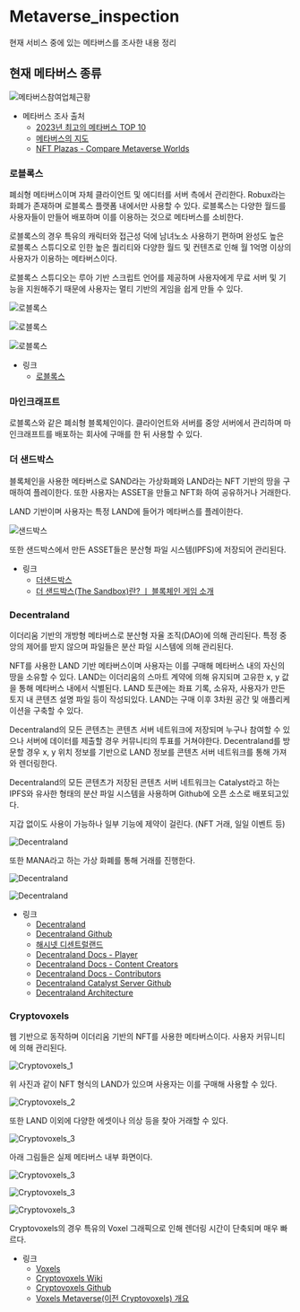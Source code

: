 # Metaverse_inspection

현재 서비스 중에 있는 메타버스를 조사한 내용 정리

## 현재 메타버스 종류

![메타버스참여업체근황](Image/20230724_Metaverse-Map-2022-1536x1491.png)

- 메타버스 조사 출처
  - [2023년 최고의 메타버스 TOP 10](https://medium.com/@seobina_/2023%EB%85%84-%EC%B5%9C%EA%B3%A0%EC%9D%98-%EB%A9%94%ED%83%80%EB%B2%84%EC%8A%A4-top-10-4f373461bc1f)
  - [메타버스의 지도](https://vincos.it/2022/04/16/la-mappa-del-metaverso/)
  - [NFT Plazas - Compare Metaverse Worlds](https://nftplazas.com/compare/)

### 로블록스

폐쇠형 메타버스이며 자체 클라이언트 및 에디터를 서버 측에서 관리한다. Robux라는 화폐가 존재하며 로블록스 플랫폼 내에서만 사용할 수 있다. 로블록스는 다양한 월드를 사용자들이 만들어 배포하며 이를 이용하는 것으로 메타버스를 소비한다.

로블록스의 경우 특유의 캐릭터와 접근성 덕에 남녀노소 사용하기 편하며 완성도 높은 로블록스 스튜디오로 인한 높은 퀄리티와 다양한 월드 및 컨텐츠로 인해 월 1억명 이상의 사용자가 이용하는 메타버스이다.

로블록스 스튜디오는 루아 기반 스크립트 언어를 제공하며 사용자에게 무료 서버 및 기능을 지원해주기 때문에 사용자는 멀티 기반의 게임을 쉽게 만들 수 있다.

![로블록스](Image/20230724_Metaverse-inspection_roblox_2.PNG)

![로블록스](Image/20230724_Metaverse-inspection_roblox_3.PNG)

![로블록스](Image/20230724_Metaverse-inspection_roblox_1.PNG)

- 링크
  - [로블록스](https://www.roblox.com/home)

### 마인크래프트

로블록스와 같은 폐쇠형 블록체인이다. 클라이언트와 서버를 중앙 서버에서 관리하며 마인크래프트를 배포하는 회사에 구매를 한 뒤 사용할 수 있다. 

### 더 샌드박스

블록체인을 사용한 메타버스로 SAND라는 가상화폐와 LAND라는 NFT 기반의 땅을 구매하여 플레이한다. 또한 사용자는 ASSET을 만들고 NFT화 하여 공유하거나 거래한다. 

LAND 기반이며 사용자는 특정 LAND에 들어가 메타버스를 플레이한다. 

![샌드박스](Image/20230721_Metaverse-inspection_sandbox_1.PNG)

또한 샌드박스에서 만든 ASSET들은 분산형 파일 시스템(IPFS)에 저장되어 관리된다.

- 링크
  - [더샌드박스](https://www.sandbox.game/kr/)
  - [더 샌드박스(The Sandbox)란? ㅣ 블록체인 게임 소개](https://www.btcc.com/ko-KR/academy/crypto-basics/what-is-the-sandbox)

### Decentraland

이더리움 기반의 개방형 메타버스로 분산형 자율 조직(DAO)에 의해 관리된다. 특정 중앙의 제어를 받지 않으며 파일들은 분산 파일 시스템에 의해 관리된다. 

NFT를 사용한 LAND 기반 메타버스이며 사용자는 이를 구매해 메타버스 내의 자신의 땅을 소유할 수 있다. LAND는 이더리움의 스마트 계약에 의해 유지되며 고유한 x, y 값을 통해 메타버스 내에서 식별된다. LAND 토큰에는 좌표 기록, 소유자, 사용자가 만든 토지 내 콘텐츠 설명 파일 등이 작성되있다. LAND는 구매 이후 3차원 공간 및 애플리케이션을 구축할 수 있다. 

Decentraland의 모든 콘텐츠는 콘텐츠 서버 네트워크에 저장되며 누구나 참여할 수 있으나 서버에 데이터를 제출할 경우 커뮤니티의 투표를 거쳐야한다. Decentraland를 방문할 경우 x, y 위치 정보를 기반으로 LAND 정보를 콘텐츠 서버 네트워크를 통해 가져와 렌더링한다. 

Decentraland의 모든 콘텐츠가 저장된 콘텐츠 서버 네트워크는 Catalyst라고 하는 IPFS와 유사한 형태의 분산 파일 시스템을 사용하며 Github에 오픈 소스로 배포되고있다. 

지갑 없이도 사용이 가능하나 일부 기능에 제약이 걸린다. (NFT 거래, 일일 이벤트 등)

![Decentraland](Image/20230724_Metaverse-inspection_Decentraland_2.PNG)

또한 MANA라고 하는 가상 화폐를 통해 거래를 진행한다.

![Decentraland](Image/20230724_Metaverse-inspection_Decentraland_3.PNG)

![Decentraland](Image/20230724_Metaverse-inspection_Decentraland_4.PNG)

- 링크
  - [Decentraland](https://decentraland.org/)
  - [Decentraland Github](https://github.com/decentraland)
  - [해시넷 디센트럴랜드](http://wiki.hash.kr/index.php/%EB%94%94%EC%84%BC%ED%8A%B8%EB%9F%B4%EB%9E%9C%EB%93%9C)
  - [Decentraland Docs - Player](https://docs.decentraland.org/player/)
  - [Decentraland Docs - Content Creators](https://docs.decentraland.org/creator/)
  - [Decentraland Docs - Contributors](https://docs.decentraland.org/contributor/)
  - [Decentraland Catalyst Server Github](https://github.com/decentraland/catalyst)
  - [Decentraland Architecture](https://docs.decentraland.org/contributor/introduction/architecture/)

### Cryptovoxels

웹 기반으로 동작하며 이더리움 기반의 NFT를 사용한 메타버스이다. 사용자 커뮤니티에 의해 관리된다.

![Cryptovoxels_1](Image/20230721_Metaverse-inspection_cryptovoxels_3.PNG)

위 사진과 같이 NFT 형식의 LAND가 있으며 사용자는 이를 구매해 사용할 수 있다.

![Cryptovoxels_2](Image/20230721_Metaverse-inspection_cryptovoxels_8.PNG)


또한 LAND 이외에 다양한 에셋이나 의상 등을 찾아 거래할 수 있다.

![Cryptovoxels_3](Image/20230721_Metaverse-inspection_cryptovoxels_7.PNG)

아래 그림들은 실제 메타버스 내부 화면이다.

![Cryptovoxels_3](Image/20230721_Metaverse-inspection_cryptovoxels_1.PNG)

![Cryptovoxels_3](Image/20230721_Metaverse-inspection_cryptovoxels_2.PNG)

![Cryptovoxels_3](Image/20230721_Metaverse-inspection_cryptovoxels_6.PNG)

Cryptovoxels의 경우 특유의 Voxel 그래픽으로 인해 렌더링 시간이 단축되며 매우 빠르다.

- 링크
  - [Voxels](https://www.voxels.com/)
  - [Cryptovoxels Wiki](https://wiki.cryptovoxels.com/)
  - [Cryptovoxels Github](https://github.com/cryptovoxels)
  - [Voxels Metaverse(이전 Cryptovoxels) 개요](https://nftplazas.com/voxels/)

